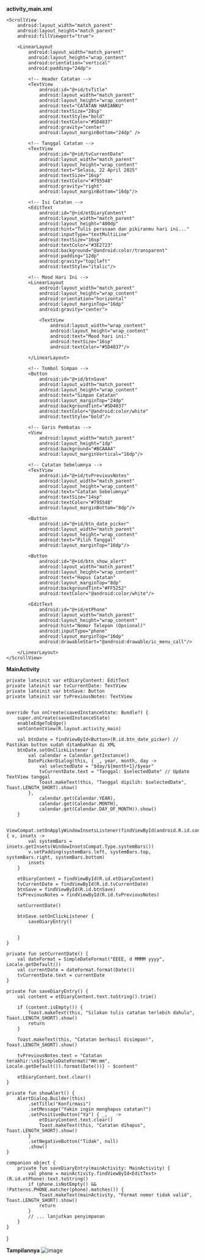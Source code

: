 ****activity_main.xml****

    <ScrollView
        android:layout_width="match_parent"
        android:layout_height="match_parent"
        android:fillViewport="true">

        <LinearLayout
            android:layout_width="match_parent"
            android:layout_height="wrap_content"
            android:orientation="vertical"
            android:padding="24dp">

            <!-- Header Catatan -->
            <TextView
                android:id="@+id/tvTitle"
                android:layout_width="match_parent"
                android:layout_height="wrap_content"
                android:text="CATATAN HARIANKU"
                android:textSize="28sp"
                android:textStyle="bold"
                android:textColor="#5D4037"
                android:gravity="center"
                android:layout_marginBottom="24dp" />

            <!-- Tanggal Catatan -->
            <TextView
                android:id="@+id/tvCurrentDate"
                android:layout_width="match_parent"
                android:layout_height="wrap_content"
                android:text="Selasa, 22 April 2025"
                android:textSize="16sp"
                android:textColor="#795548"
                android:gravity="right"
                android:layout_marginBottom="16dp"/>

            <!-- Isi Catatan -->
            <EditText
                android:id="@+id/etDiaryContent"
                android:layout_width="match_parent"
                android:layout_height="400dp"
                android:hint="Tulis perasaan dan pikiranmu hari ini..."
                android:inputType="textMultiLine"
                android:textSize="16sp"
                android:textColor="#3E2723"
                android:background="@android:color/transparent"
                android:padding="12dp"
                android:gravity="top|left"
                android:textStyle="italic"/>

            <!-- Mood Hari Ini -->
            <LinearLayout
                android:layout_width="match_parent"
                android:layout_height="wrap_content"
                android:orientation="horizontal"
                android:layout_marginTop="16dp"
                android:gravity="center">

                <TextView
                    android:layout_width="wrap_content"
                    android:layout_height="wrap_content"
                    android:text="Mood hari ini:"
                    android:textSize="16sp"
                    android:textColor="#5D4037"/>

            </LinearLayout>

            <!-- Tombol Simpan -->
            <Button
                android:id="@+id/btnSave"
                android:layout_width="match_parent"
                android:layout_height="wrap_content"
                android:text="Simpan Catatan"
                android:layout_marginTop="24dp"
                android:backgroundTint="#5D4037"
                android:textColor="@android:color/white"
                android:textStyle="bold"/>

            <!-- Garis Pembatas -->
            <View
                android:layout_width="match_parent"
                android:layout_height="1dp"
                android:background="#BCAAA4"
                android:layout_marginVertical="16dp"/>

            <!-- Catatan Sebelumnya -->
            <TextView
                android:id="@+id/tvPreviousNotes"
                android:layout_width="match_parent"
                android:layout_height="wrap_content"
                android:text="Catatan Sebelumnya"
                android:textSize="14sp"
                android:textColor="#795548"
                android:layout_marginBottom="8dp"/>

            <Button
                android:id="@+id/btn_date_picker"
                android:layout_width="match_parent"
                android:layout_height="wrap_content"
                android:text="Pilih Tanggal"
                android:layout_marginTop="16dp"/>

            <Button
                android:id="@+id/btn_show_alert"
                android:layout_width="match_parent"
                android:layout_height="wrap_content"
                android:text="Hapus Catatan"
                android:layout_marginTop="8dp"
                android:backgroundTint="#FF5252"
                android:textColor="@android:color/white"/>

            <EditText
                android:id="@+id/etPhone"
                android:layout_width="match_parent"
                android:layout_height="wrap_content"
                android:hint="Nomor Telepon (Opsional)"
                android:inputType="phone"
                android:layout_marginTop="16dp"
                android:drawableStart="@android:drawable/ic_menu_call"/>

        </LinearLayout>
    </ScrollView>

****MainActivity****

    private lateinit var etDiaryContent: EditText
    private lateinit var tvCurrentDate: TextView
    private lateinit var btnSave: Button
    private lateinit var tvPreviousNotes: TextView


    override fun onCreate(savedInstanceState: Bundle?) {
        super.onCreate(savedInstanceState)
        enableEdgeToEdge()
        setContentView(R.layout.activity_main)

        val btnDate = findViewById<Button>(R.id.btn_date_picker) // Pastikan button sudah ditambahkan di XML
        btnDate.setOnClickListener {
            val calendar = Calendar.getInstance()
            DatePickerDialog(this, { _, year, month, day ->
                val selectedDate = "$day/${month+1}/$year"
                tvCurrentDate.text = "Tanggal: $selectedDate" // Update TextView tanggal
                Toast.makeText(this, "Tanggal dipilih: $selectedDate", Toast.LENGTH_SHORT).show()
            },
                calendar.get(Calendar.YEAR),
                calendar.get(Calendar.MONTH),
                calendar.get(Calendar.DAY_OF_MONTH)).show()
        }

        ViewCompat.setOnApplyWindowInsetsListener(findViewById(android.R.id.content)) { v, insets ->
            val systemBars = insets.getInsets(WindowInsetsCompat.Type.systemBars())
            v.setPadding(systemBars.left, systemBars.top, systemBars.right, systemBars.bottom)
            insets
        }

        etDiaryContent = findViewById(R.id.etDiaryContent)
        tvCurrentDate = findViewById(R.id.tvCurrentDate)
        btnSave = findViewById(R.id.btnSave)
        tvPreviousNotes = findViewById(R.id.tvPreviousNotes)

        setCurrentDate()

        btnSave.setOnClickListener {
            saveDiaryEntry()


        }
    }

    private fun setCurrentDate() {
        val dateFormat = SimpleDateFormat("EEEE, d MMMM yyyy", Locale.getDefault())
        val currentDate = dateFormat.format(Date())
        tvCurrentDate.text = currentDate
    }

    private fun saveDiaryEntry() {
        val content = etDiaryContent.text.toString().trim()

        if (content.isEmpty()) {
            Toast.makeText(this, "Silakan tulis catatan terlebih dahulu", Toast.LENGTH_SHORT).show()
            return
        }

        Toast.makeText(this, "Catatan berhasil disimpan!", Toast.LENGTH_SHORT).show()

        tvPreviousNotes.text = "Catatan terakhir:\n${SimpleDateFormat("HH:mm", Locale.getDefault()).format(Date())} - $content"

        etDiaryContent.text.clear()
    }

    private fun showAlert() {
        AlertDialog.Builder(this)
            .setTitle("Konfirmasi")
            .setMessage("Yakin ingin menghapus catatan?")
            .setPositiveButton("Ya") { _, _ ->
                etDiaryContent.text.clear()
                Toast.makeText(this, "Catatan dihapus", Toast.LENGTH_SHORT).show()
            }
            .setNegativeButton("Tidak", null)
            .show()
    }

    companion object {
        private fun saveDiaryEntry(mainActivity: MainActivity) {
            val phone = mainActivity.findViewById<EditText>(R.id.etPhone).text.toString()
            if (phone.isNotEmpty() && !Patterns.PHONE.matcher(phone).matches()) {
                Toast.makeText(mainActivity, "Format nomor tidak valid", Toast.LENGTH_SHORT).show()
                return
            }
            // ... lanjutkan penyimpanan
        }
    }
}


**Tampilannya**
![image](https://github.com/user-attachments/assets/89ca0fe4-3f7a-4419-9768-e22af6698a19)
